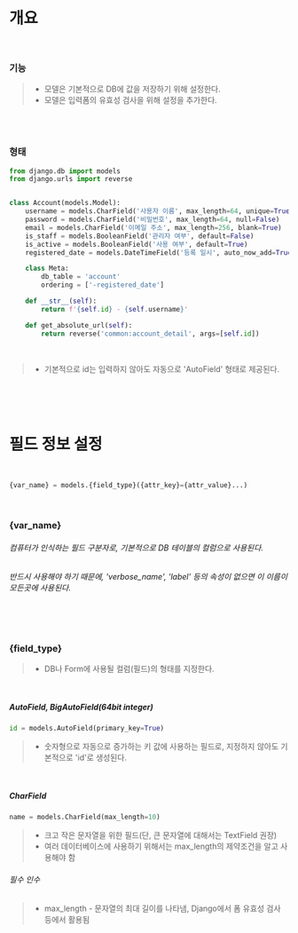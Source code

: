 # 개요
<br/>

### 기능
> * 모델은 기본적으로 DB에 값을 저장하기 위해 설정한다. <br/>
> * 모델은 입력폼의 유효성 검사을 위해 설정을 추가한다. <br>

<br/><br/>

### 형태
```python
from django.db import models
from django.urls import reverse


class Account(models.Model):
    username = models.CharField('사용자 이름', max_length=64, unique=True)
    password = models.CharField('비밀번호', max_length=64, null=False)
    email = models.CharField('이메일 주소', max_length=256, blank=True)
    is_staff = models.BooleanField('관리자 여부', default=False)
    is_active = models.BooleanField('사용 여부', default=True)
    registered_date = models.DateTimeField('등록 일시', auto_now_add=True)

    class Meta:
        db_table = 'account'
        ordering = ['-registered_date']

    def __str__(self):
        return f'{self.id} - {self.username}'

    def get_absolute_url(self):
        return reverse('common:account_detail', args=[self.id])
```

<br/>

> * 기본적으로 id는 입력하지 않아도 자동으로 'AutoField' 형태로 제공된다.

<br/><br/><br/>

# 필드 정보 설정
<br/>

```python
{var_name} = models.{field_type}({attr_key}={attr_value}...)
```

<br/>

### {var_name}

###### 컴퓨터가 인식하는 필드 구분자로, 기본적으로 DB 테이블의 컬럼으로 사용된다. 
###### 반드시 사용해야 하기 때문에, 'verbose_name', 'label' 등의 속성이 없으면 이 이름이 모든곳에 사용된다.

<br/><br/>

### {field_type}
> * DB나 Form에 사용될 컬럼(필드)의 형태를 지정한다.
<br/>

##### AutoField, BigAutoField(64bit integer)
```python
id = models.AutoField(primary_key=True)
```
> * 숫자형으로 자동으로 증가하는 키 값에 사용하는 필드로, 지정하지 않아도 기본적으로 'id'로 생성된다.
<br/>

##### CharField
```python
name = models.CharField(max_length=10)
```
> * 크고 작은 문자열을 위한 필드(단, 큰 문자열에 대해서는 TextField 권장) <br/>
> * 여러 데이터베이스에 사용하기 위해서는 max_length의 제약조건을 알고 사용해야 함
###### 필수 인수
> * max_length - 문자열의 최대 길이를 나타냄, Django에서 폼 유효성 검사 등에서 활용됨
<br/>

